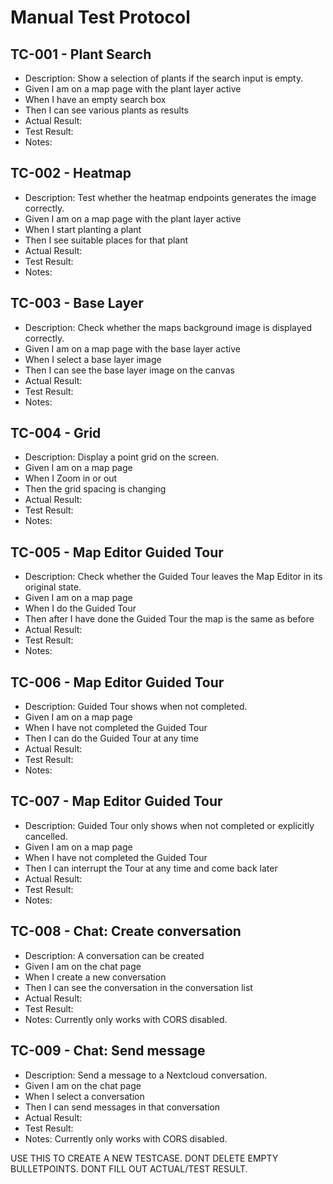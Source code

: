 # Manual Test Protocol

## TC-001 - Plant Search

- Description: Show a selection of plants if the search input is empty.
- Given I am on a map page with the plant layer active
- When I have an empty search box
- Then I can see various plants as results
- Actual Result:
- Test Result:
- Notes:

## TC-002 - Heatmap

- Description: Test whether the heatmap endpoints generates the image correctly.
- Given I am on a map page with the plant layer active
- When I start planting a plant
- Then I see suitable places for that plant
- Actual Result:
- Test Result:
- Notes:

## TC-003 - Base Layer

- Description: Check whether the maps background image is displayed correctly.
- Given I am on a map page with the base layer active
- When I select a base layer image
- Then I can see the base layer image on the canvas
- Actual Result:
- Test Result:
- Notes:

## TC-004 - Grid

- Description: Display a point grid on the screen.
- Given I am on a map page
- When I Zoom in or out
- Then the grid spacing is changing
- Actual Result:
- Test Result:
- Notes:

## TC-005 - Map Editor Guided Tour

- Description: Check whether the Guided Tour leaves the Map Editor in its original state.
- Given I am on a map page
- When I do the Guided Tour
- Then after I have done the Guided Tour the map is the same as before
- Actual Result:
- Test Result:
- Notes:

## TC-006 - Map Editor Guided Tour

- Description: Guided Tour shows when not completed.
- Given I am on a map page
- When I have not completed the Guided Tour
- Then I can do the Guided Tour at any time
- Actual Result:
- Test Result:
- Notes:

## TC-007 - Map Editor Guided Tour

- Description: Guided Tour only shows when not completed or explicitly cancelled.
- Given I am on a map page
- When I have not completed the Guided Tour
- Then I can interrupt the Tour at any time and come back later
- Actual Result:
- Test Result:
- Notes:

## TC-008 - Chat: Create conversation

- Description: A conversation can be created
- Given I am on the chat page
- When I create a new conversation
- Then I can see the conversation in the conversation list
- Actual Result:
- Test Result:
- Notes: Currently only works with CORS disabled.

## TC-009 - Chat: Send message

- Description: Send a message to a Nextcloud conversation.
- Given I am on the chat page
- When I select a conversation
- Then I can send messages in that conversation
- Actual Result:
- Test Result:
- Notes: Currently only works with CORS disabled.

USE THIS TO CREATE A NEW TESTCASE.
DONT DELETE EMPTY BULLETPOINTS.
DONT FILL OUT ACTUAL/TEST RESULT.

<!-- ## TC-EXAMPLE - User Story
- Description: Show a selection of plants if the search input is empty.
- Given I create a new map SUT-EditMap
- When I edit SUT-EditMap to SUT-EditedMap with EditedDescription
- Then I can successfully save SUT-EditedMap without an error message
- Actual Result:
- Test Result:
- Notes: -->
